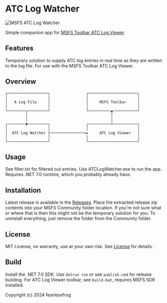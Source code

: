 # ATC Log Watcher

![MSFS ATC Log Watcher](https://i.imgur.com/mI7TMuu.jpeg)

Simple companion app for [MSFS Toolbar ATC Log Viewer](https://github.com/fearlessfrog/msfs2020-toolbar-atclogviewer)

## Features

Temporary solution to supply ATC log entries in real time as they are written to the log file. For use with the MSFS Toolbar ATC Log Viewer.

## Overview

```
┌──────────────────┐                ┌──────────────────────┐
│                  │                │                      │
│   A Log File     │                │     MSFS Toolbar     │
│                  │                │                      │
└────────┬─────────┘                └──────────▲───────────┘
         │                                     │
         │                                     │
┌────────▼─────────┐                ┌──────────┴───────────┐
│                  │                │                      │
│  ATC Log Watcher ├────────────────►     ATC Log Viewer   │
│                  │                │                      │
└──────────────────┘                └──────────────────────┘
```

## Usage

See filter.txt for filtered out entries.
Use ATCLogWatcher.exe to run the app.
Requires .NET 7.0 runtime, which you probably already have.

## Installation

Latest release is available in the [Releases](https://github.com/fearlessfrog/AtcLogWatcher/releases/).
Place the extracted release zip contents into your MSFS Community folder location. If you're not sure what or where that is then this might not be the temporary solution for you.
To uninstall everything, just remove the folder from the Community folder.

## License

MIT License, no warranty, use at your own risk. See [License](https://github.com/fearlessfrog/AtcLogWatcher/blob/main/LICENSE) for details.

## Build

Install the .NET 7.0 SDK.
Use `dotrun run` or see `publish.cmd` for release building.
For ATC Log Viewer toolbar, see `build.bat`, requires MSFS SDK installed.

Copyright (c) 2024 fearlessfrog

